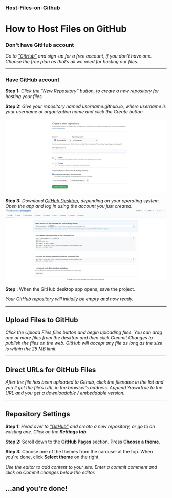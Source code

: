 ### Host-Files-on-Github

# How to Host Files on GitHub

### Don't have GitHub account
*Go to ["GitHub"](https://github.com/) and sign-up for a free account, if you don’t have one. Choose the free plan as that’s all we need for hosting our files.*




---
### Have GitHub account
**Step 1:** 
*Click the [“New Repository”](https://github.com/new/) button, to create a new repository for hosting your files.*

**Step 2:**
*Give your repository named username.github.io, where username is your username or organization name and click the Create button*

![New Repository](Img/Newrepo.JPG)





**Step 3:**
*Download [GitHub Desktop](https://desktop.github.com/), depending on your operating system. Open the app and log in using the account you just created.*
![New Repository](Img/repo.JPG)





**Step :**
When the GitHub desktop app opens, save the project.



*Your GitHub repository  will initially be empty and now ready.*






---
## Upload Files to GitHub
*Click the Upload Files files button and begin uploading files. You can drag one or more files from the desktop and then click Commit Changes to publish the files on the web. GitHub will accept any file as long as the size is within the 25 MB limit.*

---
## Direct URLs for GitHub Files
*After the file has been uploaded to Github, click the filename in the list and you’ll get the file’s URL in the browser’s address. Append ?raw=true to the URL and you get a downloadable / embeddable version.*

---
## Repository Settings
**Step 1:**
*Head over to ["GitHub"](https://github.com/) and create a new repository, or go to an existing one.
Click on the **Settings tab.***

**Step 2:**
Scroll down to the **GitHub Pages** section. Press **Choose a theme**.

**Step 3:**
Choose one of the themes from the carousel at the top.
When you're done, click **Select theme** on the right.

*Use the editor to add content to your site.
Enter a commit comment and click on Commit changes below the editor.*

## …and you're done!
